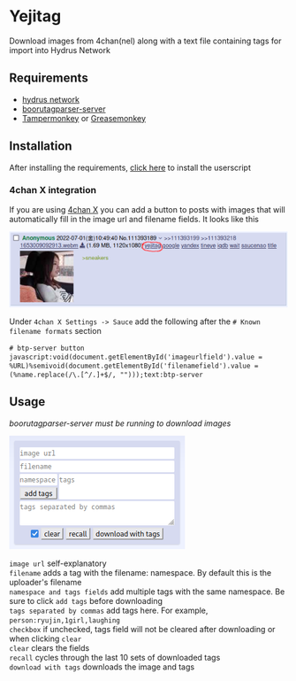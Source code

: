 # Yejitag

Download images from 4chan(nel) along with a text file containing tags for import into Hydrus Network

## Requirements
- [hydrus network](https://hydrusnetwork.github.io/hydrus/)
- [boorutagparser-server](https://github.com/jetboom/boorutagparser-server)
- [Tampermonkey](https://www.tampermonkey.net) or [Greasemonkey](https://addons.mozilla.org/en-US/firefox/addon/greasemonkey/)

## Installation
After installing the requirements, [click here](https://github.com/yejibros/yejitag/raw/master/yejitag.user.js) to install the userscript
### 4chan X integration
If you are using [4chan X](https://github.com/ccd0/4chan-x) you can add a button to posts with images that will automatically fill in the image url and filename fields. It looks like this

![](yejitag-button2.png)

Under `4chan X Settings -> Sauce` add the following after the `# Known filename formats` section
```text
# btp-server button
javascript:void(document.getElementById('imageurlfield').value = %URL)%semivoid(document.getElementById('filenamefield').value = (%name.replace(/\.[^/.]+$/, "")));text:btp-server
```

## Usage
*boorutagparser-server must be running to download images*

![](yejitag-yotsubab.png)

`image url` self-explanatory  
`filename` adds a tag with the filename: namespace. By default this is the uploader's filename  
`namespace and tags fields` add multiple tags with the same namespace. Be sure to click `add tags` before downloading  
`tags separated by commas` add tags here. For example, `person:ryujin,1girl,laughing`  
`checkbox` if unchecked, tags field will not be cleared after downloading or when clicking `clear`  
`clear` clears the fields  
`recall` cycles through the last 10 sets of downloaded tags  
`download with tags` downloads the image and tags  
